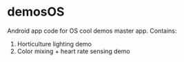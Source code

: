 # demosOS

Android app code for OS cool demos master app. Contains:
1. Horticulture lighting demo
2. Color mixing + heart rate sensing demo
